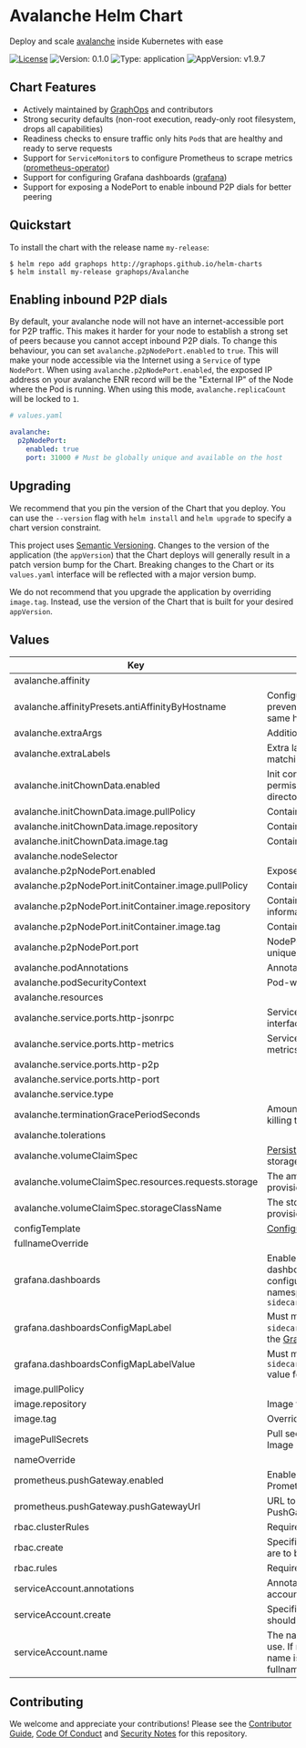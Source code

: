 # Avalanche Helm Chart

Deploy and scale [avalanche](https://github.com/avalancheEth/avalanche) inside Kubernetes with ease

[![License](https://img.shields.io/badge/License-Apache%202.0-blue.svg)](https://opensource.org/licenses/Apache-2.0) ![Version: 0.1.0](https://img.shields.io/badge/Version-0.1.0-informational?style=flat-square) ![Type: application](https://img.shields.io/badge/Type-application-informational?style=flat-square) ![AppVersion: v1.9.7](https://img.shields.io/badge/AppVersion-v1.9.7-informational?style=flat-square)

## Chart Features

- Actively maintained by [GraphOps](https://graphops.xyz) and contributors
- Strong security defaults (non-root execution, ready-only root filesystem, drops all capabilities)
- Readiness checks to ensure traffic only hits `Pod`s that are healthy and ready to serve requests
- Support for `ServiceMonitor`s to configure Prometheus to scrape metrics ([prometheus-operator](https://github.com/prometheus-operator/prometheus-operator))
- Support for configuring Grafana dashboards ([grafana](https://github.com/grafana/helm-charts/tree/main/charts/grafana))
- Support for exposing a NodePort to enable inbound P2P dials for better peering

## Quickstart

To install the chart with the release name `my-release`:

```console
$ helm repo add graphops http://graphops.github.io/helm-charts
$ helm install my-release graphops/Avalanche
```

## Enabling inbound P2P dials

By default, your avalanche node will not have an internet-accessible port for P2P traffic. This makes it harder for your node to establish a strong set of peers because you cannot accept inbound P2P dials. To change this behaviour, you can set `avalanche.p2pNodePort.enabled` to `true`. This will make your node accessible via the Internet using a `Service` of type `NodePort`. When using `avalanche.p2pNodePort.enabled`, the exposed IP address on your avalanche ENR record will be the "External IP" of the Node where the Pod is running. When using this mode, `avalanche.replicaCount` will be locked to `1`.

```yaml
# values.yaml

avalanche:
  p2pNodePort:
    enabled: true
    port: 31000 # Must be globally unique and available on the host
```

## Upgrading

We recommend that you pin the version of the Chart that you deploy. You can use the `--version` flag with `helm install` and `helm upgrade` to specify a chart version constraint.

This project uses [Semantic Versioning](https://semver.org/). Changes to the version of the application (the `appVersion`) that the Chart deploys will generally result in a patch version bump for the Chart. Breaking changes to the Chart or its `values.yaml` interface will be reflected with a major version bump.

We do not recommend that you upgrade the application by overriding `image.tag`. Instead, use the version of the Chart that is built for your desired `appVersion`.

## Values

| Key | Description | Type | Default |
|-----|-------------|------|---------|
 | avalanche.affinity |  | object | `{}` |
 | avalanche.affinityPresets.antiAffinityByHostname | Configure anti-affinity rules to prevent multiple instances on the same host | bool | `true` |
 | avalanche.extraArgs | Additional CLI arguments | list | `[]` |
 | avalanche.extraLabels | Extra labels to attach to the Pod for matching against | object | `{}` |
 | avalanche.initChownData.enabled | Init container to set the correct permissions to access data directories | bool | `true` |
 | avalanche.initChownData.image.pullPolicy | Container pull policy | string | `"IfNotPresent"` |
 | avalanche.initChownData.image.repository | Container repository | string | `"busybox"` |
 | avalanche.initChownData.image.tag | Container tag | string | `"1.34.0"` |
 | avalanche.nodeSelector |  | object | `{}` |
 | avalanche.p2pNodePort.enabled | Expose P2P port via NodePort | bool | `false` |
 | avalanche.p2pNodePort.initContainer.image.pullPolicy | Container pull policy | string | `"IfNotPresent"` |
 | avalanche.p2pNodePort.initContainer.image.repository | Container image to fetch nodeport information | string | `"lachlanevenson/k8s-kubectl"` |
 | avalanche.p2pNodePort.initContainer.image.tag | Container tag | string | `"v1.21.3"` |
 | avalanche.p2pNodePort.port | NodePort to be used. Must be unique. | int | `31000` |
 | avalanche.podAnnotations | Annotations for the `Pod` | object | `{}` |
 | avalanche.podSecurityContext | Pod-wide security context | object | `{"fsGroup":0,"runAsGroup":0,"runAsNonRoot":false,"runAsUser":0}` |
 | avalanche.resources |  | object | `{}` |
 | avalanche.service.ports.http-jsonrpc | Service Port to expose JSON-RPC interface on | int | `9650` |
 | avalanche.service.ports.http-metrics | Service Port to expose Prometheus metrics on | int | `9651` |
 | avalanche.service.ports.http-p2p |  | int | `9655` |
 | avalanche.service.ports.http-port |  | int | `9656` |
 | avalanche.service.type |  | string | `"ClusterIP"` |
 | avalanche.terminationGracePeriodSeconds | Amount of time to wait before force-killing the container | int | `60` |
 | avalanche.tolerations |  | list | `[]` |
 | avalanche.volumeClaimSpec | [PersistentVolumeClaimSpec](https://kubernetes.io/docs/reference/generated/kubernetes-api/v1.23/#persistentvolumeclaimspec-v1-core) for storage | object | `{"accessModes":["ReadWriteOnce"],"resources":{"requests":{"storage":"4Ti"}},"storageClassName":null}` |
 | avalanche.volumeClaimSpec.resources.requests.storage | The amount of disk space to provision | string | `"4Ti"` |
 | avalanche.volumeClaimSpec.storageClassName | The storage class to use when provisioning a persistent volume | string | `nil` |
 | configTemplate | [Configuration for avalanche](https://github.com/ava-labs/avalanche-faucet/blob/main/config.json) | string | See default template in [values.yaml](values.yaml) |
 | fullnameOverride |  | string | `""` |
 | grafana.dashboards | Enable creation of Grafana dashboards. [Grafana chart](https://github.com/grafana/helm-charts/tree/main/charts/grafana#grafana-helm-chart) must be configured to search this namespace, see `sidecar.dashboards.searchNamespace` | bool | `false` |
 | grafana.dashboardsConfigMapLabel | Must match `sidecar.dashboards.label` value for the [Grafana chart](https://github.com/grafana/helm-charts/tree/main/charts/grafana#grafana-helm-chart) | string | `"grafana_dashboard"` |
 | grafana.dashboardsConfigMapLabelValue | Must match `sidecar.dashboards.labelValue` value for the [Grafana chart](https://github.com/grafana/helm-charts/tree/main/charts/grafana#grafana-helm-chart) | string | `"1"` |
 | image.pullPolicy |  | string | `"IfNotPresent"` |
 | image.repository | Image for avalanche | string | `"avaplatform/avalanchego"` |
 | image.tag | Overrides the image tag | string | Chart.appVersion |
 | imagePullSecrets | Pull secrets required to fetch the Image | list | `[]` |
 | nameOverride |  | string | `""` |
 | prometheus.pushGateway.enabled | Enable pushing metrics into Prometheus via PushGateway | bool | `false` |
 | prometheus.pushGateway.pushGatewayUrl | URL to your Prometheus PushGateway server | string | `nil` |
 | rbac.clusterRules | Required ClusterRole rules | list | See `values.yaml` |
 | rbac.create | Specifies whether RBAC resources are to be created | bool | `true` |
 | rbac.rules | Required ClusterRole rules | list | See `values.yaml` |
 | serviceAccount.annotations | Annotations to add to the service account | object | `{}` |
 | serviceAccount.create | Specifies whether a service account should be created | bool | `true` |
 | serviceAccount.name | The name of the service account to use. If not set and create is true, a name is generated using the fullname template | string | `""` |

## Contributing

We welcome and appreciate your contributions! Please see the [Contributor Guide](/CONTRIBUTING.md), [Code Of Conduct](/CODE_OF_CONDUCT.md) and [Security Notes](/SECURITY.md) for this repository.
